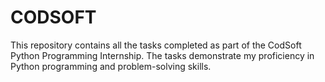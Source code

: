 # CODSOFT
This repository contains all the tasks completed as part of the CodSoft Python Programming Internship. The tasks demonstrate my proficiency in Python programming and problem-solving skills.
